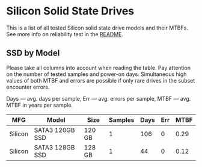 Silicon Solid State Drives
==========================

This is a list of all tested Silicon solid state drive models and their MTBFs. See
more info on reliability test in the [README](https://github.com/linuxhw/SMART).

SSD by Model
------------

Please take all columns into account when reading the table. Pay attention on the
number of tested samples and power-on days. Simultaneous high values of both MTBF
and errors are possible if only rare drives in the subset encounter errors.

Days — avg. days per sample,
Err  — avg. errors per sample,
MTBF — avg. MTBF in years per sample.

| MFG       | Model              | Size   | Samples | Days  | Err   | MTBF   |
|-----------|--------------------|--------|---------|-------|-------|--------|
| Silicon   | SATA3 120GB SSD    | 120 GB | 1       | 106   | 0     | 0.29   |
| Silicon   | SATA3 128GB SSD    | 128 GB | 1       | 44    | 0     | 0.12   |
